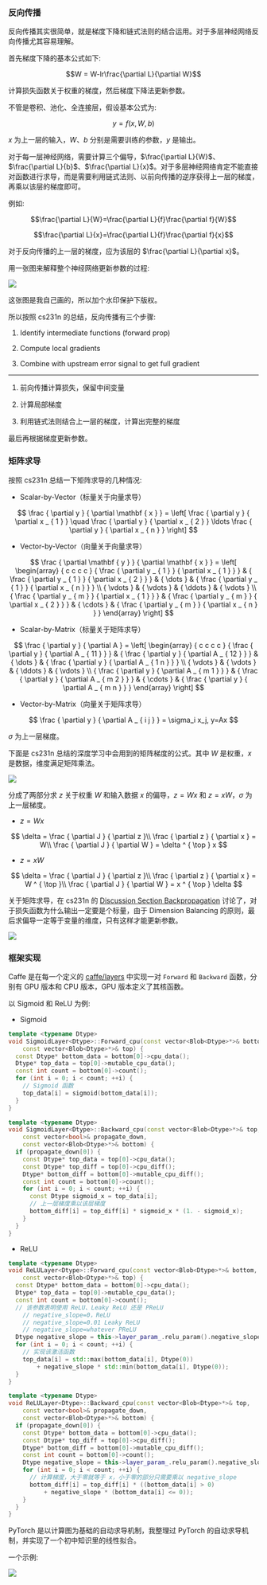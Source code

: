 ### 反向传播

反向传播其实很简单，就是梯度下降和链式法则的结合运用。对于多层神经网络反向传播尤其容易理解。

首先梯度下降的基本公式如下:

$$W = W-lr\frac{\partial L}{\partial W}$$

计算损失函数关于权重的梯度，然后梯度下降法更新参数。

不管是卷积、池化、全连接层，假设基本公式为:

$$y=f(x, W, b)$$

$x$ 为上一层的输入，$W$、$b$ 分别是需要训练的参数，$y$ 是输出。

对于每一层神经网络，需要计算三个偏导，$\frac{\partial L}{W}$、$\frac{\partial L}{b}$、$\frac{\partial L}{x}$。对于多层神经网络肯定不能直接对函数进行求导，而是需要利用链式法则、以前向传播的逆序获得上一层的梯度，再乘以该层的梯度即可。

例如:

$$\frac{\partial L}{W}=\frac{\partial L}{f}\frac{\partial f}{W}$$

$$\frac{\partial L}{x}=\frac{\partial L}{f}\frac{\partial f}{x}$$

对于反向传播的上一层的梯度，应为该层的 $\frac{\partial L}{\partial x}$。

用一张图来解释整个神经网络更新参数的过程:

![](https://tuchuang-1252747889.cosgz.myqcloud.com/2018-11-30-%E6%9C%AA%E5%91%BD%E5%90%8D.001.jpeg)

这张图是我自己画的，所以加个水印保护下版权。

所以按照 cs231n 的总结，反向传播有三个步骤:

1. Identify intermediate functions (forward prop)

2. Compute local gradients

3. Combine with upstream error signal to get full gradient

----

1. 前向传播计算损失，保留中间变量

2. 计算局部梯度

3. 利用链式法则结合上一层的梯度，计算出完整的梯度

最后再根据梯度更新参数。

### 矩阵求导

按照 cs231n 总结一下矩阵求导的几种情况:

* Scalar-by-Vector（标量关于向量求导）

$$
\frac { \partial y } { \partial \mathbf { x } } = \left[ \frac { \partial y } { \partial x _ { 1 } } \quad \frac { \partial y } { \partial x _ { 2 } } \ldots \frac { \partial y } { \partial x _ { n } } \right]
$$

* Vector-by-Vector（向量关于向量求导）

$$
\frac { \partial \mathbf { y } } { \partial \mathbf { x } } = \left[ \begin{array} { c c c c } { \frac { \partial y _ { 1 } } { \partial x _ { 1 } } } & { \frac { \partial y _ { 1 } } { \partial x _ { 2 } } } & { \dots } & { \frac { \partial y _ { 1 } } { \partial x _ { n } } } \\ { \vdots } & { \vdots } & { \ddots } & { \vdots } \\ { \frac { \partial y _ { m } } { \partial x _ { 1 } } } & { \frac { \partial y _ { m } } { \partial x _ { 2 } } } & { \cdots } & { \frac { \partial y _ { m } } { \partial x _ { n } } } \end{array} \right]
$$

* Scalar-by-Matrix（标量关于矩阵求导）

$$
\frac { \partial y } { \partial A } = \left[ \begin{array} { c c c c } { \frac { \partial y } { \partial A _ { 11 } } } & { \frac { \partial y } { \partial A _ { 12 } } } & { \dots } & { \frac { \partial y } { \partial A _ { 1 n } } } \\ { \vdots } & { \vdots } & { \ddots } & { \vdots } \\ { \frac { \partial y } { \partial A _ { m 1 } } } & { \frac { \partial y } { \partial A _ { m 2 } } } & { \cdots } & { \frac { \partial y } { \partial A _ { m n } } } \end{array} \right]
$$

* Vector-by-Matrix（向量关于矩阵求导）

$$
\frac { \partial y } { \partial A _ { i j } } = \sigma_i x_j, y=Ax
$$

$\sigma$ 为上一层梯度。

下面是 cs231n 总结的深度学习中会用到的矩阵梯度的公式。其中 $W$ 是权重，$x$ 是数据，维度满足矩阵乘法。

![](https://tuchuang-1252747889.cosgz.myqcloud.com/2018-11-30-%E5%B1%8F%E5%B9%95%E5%BF%AB%E7%85%A7%202018-12-01%20%E4%B8%8A%E5%8D%8812.58.48.png)

分成了两部分求 $z$ 关于权重 $W$ 和输入数据 $x$ 的偏导，$z=Wx$ 和 $z=xW$，$\sigma$ 为上一层梯度。

* $z=Wx$

$$
\delta = \frac { \partial J } { \partial z }\\
\frac { \partial z } { \partial x } = W\\
\frac { \partial J } { \partial W } = \delta ^ { \top } x
$$

* $z=xW$

$$
\delta = \frac { \partial J } { \partial z }\\
\frac { \partial z } { \partial x } = W ^ { \top }\\
\frac { \partial J } { \partial W } = x ^ { \top } \delta
$$

关于矩阵求导，在 cs231n 的 [Discussion Section Backpropagation](http://cs231n.stanford.edu/syllabus.html) 讨论了，对于损失函数为什么输出一定要是个标量，由于 Dimension Balancing 的原则，最后求偏导一定等于变量的维度，只有这样才能更新参数。

![](https://tuchuang-1252747889.cosgz.myqcloud.com/2018-12-01-%E5%B1%8F%E5%B9%95%E5%BF%AB%E7%85%A7%202018-12-01%20%E4%B8%8B%E5%8D%881.03.02.png)

### 框架实现

Caffe 是在每一个定义的 [caffe/layers](https://github.com/BVLC/caffe/tree/master/src/caffe/layers) 中实现一对 `Forward` 和 `Backward` 函数，分别有 GPU 版本和 CPU 版本，GPU 版本定义了其核函数。

以 Sigmoid 和 ReLU 为例:

* Sigmoid

```C++
template <typename Dtype>
void SigmoidLayer<Dtype>::Forward_cpu(const vector<Blob<Dtype>*>& bottom,
    const vector<Blob<Dtype>*>& top) {
  const Dtype* bottom_data = bottom[0]->cpu_data();
  Dtype* top_data = top[0]->mutable_cpu_data();
  const int count = bottom[0]->count();
  for (int i = 0; i < count; ++i) {
    // Sigmoid 函数
    top_data[i] = sigmoid(bottom_data[i]);
  }
}

template <typename Dtype>
void SigmoidLayer<Dtype>::Backward_cpu(const vector<Blob<Dtype>*>& top,
    const vector<bool>& propagate_down,
    const vector<Blob<Dtype>*>& bottom) {
  if (propagate_down[0]) {
    const Dtype* top_data = top[0]->cpu_data();
    const Dtype* top_diff = top[0]->cpu_diff();
    Dtype* bottom_diff = bottom[0]->mutable_cpu_diff();
    const int count = bottom[0]->count();
    for (int i = 0; i < count; ++i) {
      const Dtype sigmoid_x = top_data[i];
      // 上一层梯度乘以该层梯度
      bottom_diff[i] = top_diff[i] * sigmoid_x * (1. - sigmoid_x);
    }
  }
}
```

* ReLU

```C++
template <typename Dtype>
void ReLULayer<Dtype>::Forward_cpu(const vector<Blob<Dtype>*>& bottom,
    const vector<Blob<Dtype>*>& top) {
  const Dtype* bottom_data = bottom[0]->cpu_data();
  Dtype* top_data = top[0]->mutable_cpu_data();
  const int count = bottom[0]->count();
  // 该参数表明使用 ReLU、Leaky ReLU 还是 PReLU
    // negative_slope=0，ReLU
    // negative_slope=0.01 Leaky ReLU
    // negative_slope=whatever PReLU
  Dtype negative_slope = this->layer_param_.relu_param().negative_slope();
  for (int i = 0; i < count; ++i) {
    // 实现该激活函数
    top_data[i] = std::max(bottom_data[i], Dtype(0))
        + negative_slope * std::min(bottom_data[i], Dtype(0));
  }
}

template <typename Dtype>
void ReLULayer<Dtype>::Backward_cpu(const vector<Blob<Dtype>*>& top,
    const vector<bool>& propagate_down,
    const vector<Blob<Dtype>*>& bottom) {
  if (propagate_down[0]) {
    const Dtype* bottom_data = bottom[0]->cpu_data();
    const Dtype* top_diff = top[0]->cpu_diff();
    Dtype* bottom_diff = bottom[0]->mutable_cpu_diff();
    const int count = bottom[0]->count();
    Dtype negative_slope = this->layer_param_.relu_param().negative_slope();
    for (int i = 0; i < count; ++i) {
      // 计算梯度，大于零就等于 x，小于零的部分只需要乘以 negative_slope
      bottom_diff[i] = top_diff[i] * ((bottom_data[i] > 0)
          + negative_slope * (bottom_data[i] <= 0));
    }
  }
}
```

PyTorch 是以计算图为基础的自动求导机制，我整理过 PyTorch 的自动求导机制，并实现了一个初中知识里的线性拟合。

一个示例:

![](https://tuchuang-1252747889.cosgz.myqcloud.com/2018-11-30-%E5%B1%8F%E5%B9%95%E5%BF%AB%E7%85%A7%202018-12-01%20%E4%B8%8A%E5%8D%881.17.47.png)
